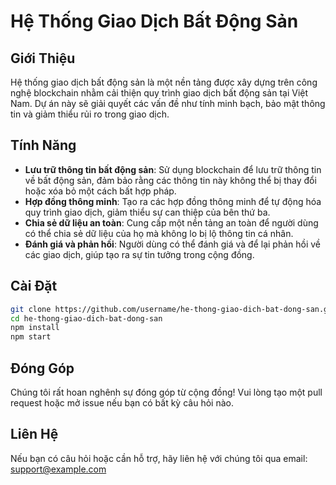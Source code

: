 # Hệ Thống Giao Dịch Bất Động Sản

## Giới Thiệu
Hệ thống giao dịch bất động sản là một nền tảng được xây dựng trên công nghệ blockchain nhằm cải thiện quy trình giao dịch bất động sản tại Việt Nam. Dự án này sẽ giải quyết các vấn đề như tính minh bạch, bảo mật thông tin và giảm thiểu rủi ro trong giao dịch.

## Tính Năng
- **Lưu trữ thông tin bất động sản**: Sử dụng blockchain để lưu trữ thông tin về bất động sản, đảm bảo rằng các thông tin này không thể bị thay đổi hoặc xóa bỏ một cách bất hợp pháp.
- **Hợp đồng thông minh**: Tạo ra các hợp đồng thông minh để tự động hóa quy trình giao dịch, giảm thiểu sự can thiệp của bên thứ ba.
- **Chia sẻ dữ liệu an toàn**: Cung cấp một nền tảng an toàn để người dùng có thể chia sẻ dữ liệu của họ mà không lo bị lộ thông tin cá nhân.
- **Đánh giá và phản hồi**: Người dùng có thể đánh giá và để lại phản hồi về các giao dịch, giúp tạo ra sự tin tưởng trong cộng đồng.

## Cài Đặt
```bash
git clone https://github.com/username/he-thong-giao-dich-bat-dong-san.git
cd he-thong-giao-dich-bat-dong-san
npm install
npm start
```

## Đóng Góp
Chúng tôi rất hoan nghênh sự đóng góp từ cộng đồng! Vui lòng tạo một pull request hoặc mở issue nếu bạn có bất kỳ câu hỏi nào.

## Liên Hệ
Nếu bạn có câu hỏi hoặc cần hỗ trợ, hãy liên hệ với chúng tôi qua email: support@example.com
